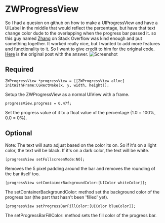 ZWProgressView
==============
So I had a quesion on github on how to make a UIProgressView and have a UILabel in the middle that would reflect the percentage, but have that text change color dude to the overlapping when the progress bar passed it. so this guy named <a href="http://stackoverflow.com/users/860967/zhang">Zhang</a> on Stack Overflow was kind enough and put something together. It worked really nice, but I wanted to add more features and functionality to it. So I want to give credit to him for the original code. <a href="http://stackoverflow.com/questions/24275603/uilabel-over-uiprogressview-with-multiple-colors">Here</a> is the original post with the answer.
![Screenshot](http://i.stack.imgur.com/BJmE1.png "Screenshot")

Required
--------
```obj-c
ZWProgressView *progressView = [[ZWProgressView alloc] initWithFrame:CGRectMake(x, y, width, height)];
```
Setup the ZWProgressView as a normal UIView with a frame.

```obj-c
progressView.progress = 0.47f;
```
Set the progress value of it to a float value of the percentage (1.0 = 100%, 0.0 = 0%).

Optional
--------
Note: The text will auto adjust based on the color its on. So if it's on a light color, the text will be black. If it's on a dark color, the text will be white.

```obj-c
[progressView setFullscreenMode:NO];
```
Removes the 5 pixel padding around the bar and removes the rounding of the bar itself too.<br />
```obj-c
[progressView setContainerBackgroundColor:[UIColor whiteColor]];
```
The setContainerBackgroundColor: method set the background color of the progress bar (the part that hasn't been 'filled' yet).
```obj-c
[progressView setProgressBarFillColor:[UIColor blueColor]];
```
The setProgressBarFillColor: method sets the fill color of the progress bar.
